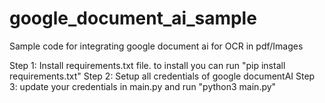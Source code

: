 # google_document_ai_sample

Sample code for integrating google document ai for OCR in pdf/Images

Step 1: Install requirements.txt file. to install you can run "pip install requirements.txt"
Step 2: Setup all credentials of google documentAI
Step 3: update your credentials in main.py and run "python3 main.py"
